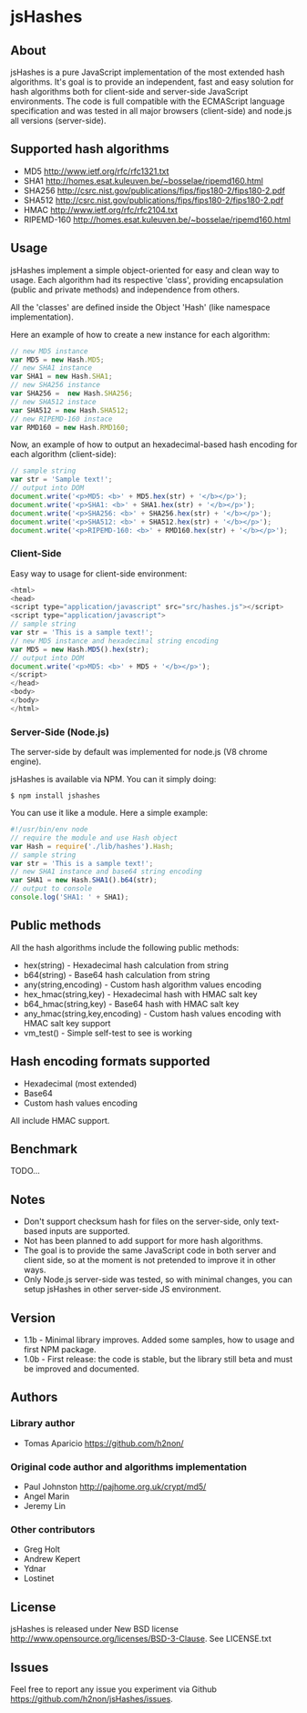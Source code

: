 # jsHashes

## About

jsHashes is a pure JavaScript implementation of the most extended hash algorithms.
It's goal is to provide an independent, fast and easy solution for hash algorithms both for client-side and server-side JavaScript environments.
The code is full compatible with the ECMAScript language specification and was tested in all major browsers (client-side) and node.js all versions (server-side).   

## Supported hash algorithms

* MD5 <http://www.ietf.org/rfc/rfc1321.txt>
* SHA1 <http://homes.esat.kuleuven.be/~bosselae/ripemd160.html>
* SHA256 <http://csrc.nist.gov/publications/fips/fips180-2/fips180-2.pdf>
* SHA512 <http://csrc.nist.gov/publications/fips/fips180-2/fips180-2.pdf>
* HMAC <http://www.ietf.org/rfc/rfc2104.txt>
* RIPEMD-160 <http://homes.esat.kuleuven.be/~bosselae/ripemd160.html>

## Usage
jsHashes implement a simple object-oriented for easy and clean way to usage. 
Each algorithm had its respective 'class', providing encapsulation (public and private methods) and independence from others.   

All the 'classes' are defined inside the Object 'Hash' (like namespace implementation). 

Here an example of how to create a new instance for each algorithm:
```javascript
// new MD5 instance
var MD5 = new Hash.MD5;
// new SHA1 instance
var SHA1 = new Hash.SHA1;
// new SHA256 instance
var SHA256 =  new Hash.SHA256;
// new SHA512 instace
var SHA512 = new Hash.SHA512;
// new RIPEMD-160 instace
var RMD160 = new Hash.RMD160; 
```

Now, an example of how to output an hexadecimal-based hash encoding for each algorithm (client-side):
```javascript
// sample string
var str = 'Sample text!';
// output into DOM
document.write('<p>MD5: <b>' + MD5.hex(str) + '</b></p>');
document.write('<p>SHA1: <b>' + SHA1.hex(str) + '</b></p>');
document.write('<p>SHA256: <b>' + SHA256.hex(str) + '</b></p>');
document.write('<p>SHA512: <b>' + SHA512.hex(str) + '</b></p>');
document.write('<p>RIPEMD-160: <b>' + RMD160.hex(str) + '</b></p>');
```

### Client-Side
Easy way to usage for client-side environment:
```javascript
<html>
<head>
<script type="application/javascript" src="src/hashes.js"></script>
<script type="application/javascript">
// sample string 
var str = 'This is a sample text!';
// new MD5 instance and hexadecimal string encoding
var MD5 = new Hash.MD5().hex(str);
// output into DOM
document.write('<p>MD5: <b>' + MD5 + '</b></p>');
</script>
</head>
<body>
</body>
</html>
```

### Server-Side (Node.js)
The server-side by default was implemented for node.js (V8 chrome engine).

jsHashes is available via NPM. You can it simply doing:
```
$ npm install jshashes
```

You can use it like a module. Here a simple example:
```javascript
#!/usr/bin/env node
// require the module and use Hash object
var Hash = require('./lib/hashes').Hash;
// sample string
var str = 'This is a sample text!';
// new SHA1 instance and base64 string encoding
var SHA1 = new Hash.SHA1().b64(str);
// output to console
console.log('SHA1: ' + SHA1);
```

## Public methods
All the hash algorithms include the following public methods:

* hex(string) - Hexadecimal hash calculation from string 
* b64(string) - Base64 hash calculation from string
* any(string,encoding) - Custom hash algorithm values encoding
* hex_hmac(string,key) - Hexadecimal hash with HMAC salt key
* b64_hmac(string,key) - Base64 hash with HMAC salt key 
* any_hmac(string,key,encoding) - Custom hash values encoding with HMAC salt key support
* vm_test() - Simple self-test to see is working

## Hash encoding formats supported

* Hexadecimal (most extended)
* Base64
* Custom hash values encoding

All include HMAC support.

## Benchmark
TODO...

## Notes

* Don't support checksum hash for files on the server-side, only text-based inputs are supported.
* Not has been planned to add support for more hash algorithms.
* The goal is to provide the same JavaScript code in both server and client side, so at the moment is not pretended to improve it in other ways. 
* Only Node.js server-side was tested, so with minimal changes, you can setup jsHashes in other server-side JS environment.

## Version

* 1.1b - Minimal library improves. Added some samples, how to usage and first NPM package.
* 1.0b - First release: the code is stable, but the library still beta and must be improved and documented.

## Authors 

### Library author

* Tomas Aparicio <https://github.com/h2non/>

### Original code author and algorithms implementation

* Paul Johnston <http://pajhome.org.uk/crypt/md5/>
* Angel Marin
* Jeremy Lin

### Other contributors

* Greg Holt
* Andrew Kepert
* Ydnar
* Lostinet

## License

jsHashes is released under New BSD license <http://www.opensource.org/licenses/BSD-3-Clause>.
See LICENSE.txt

## Issues

Feel free to report any issue you experiment via Github <https://github.com/h2non/jsHashes/issues>.
